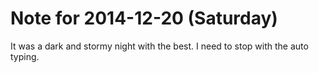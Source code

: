 # Note for 2014-12-20 (Saturday)

It was a dark and stormy night with the best.   I need to stop with the auto typing.
